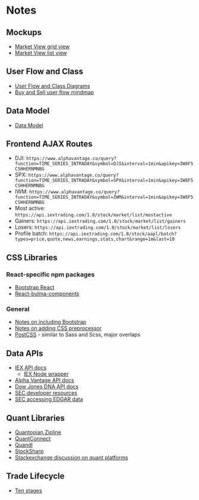 # Notes

## Mockups
- [Market View grid view](https://wireframe.cc/6lapy6)
- [Market View list view](https://wireframe.cc/8Wsa4O)

## User Flow and Class
- [User Flow and Class Diagrams](https://www.lucidchart.com/invitations/accept/94fa62f7-98c3-4ac6-9b89-3476f125f7d2)
- [Buy and Sell user flow mindmap](https://www.mindmeister.com/1142330199?t=X3o3zAO1xb)

## Data Model
- [Data Model](https://www.lucidchart.com/invitations/accept/228165b2-1f93-43d5-a466-c63b4a65fcdf)

## Frontend AJAX Routes
- DJI: `https://www.alphavantage.co/query?function=TIME_SERIES_INTRADAY&symbol=DJI&interval=1min&apikey=IW8F5CSHHERNMNBG`
- SPX: `https://www.alphavantage.co/query?function=TIME_SERIES_INTRADAY&symbol=SPX&interval=1min&apikey=IW8F5CSHHERNMNBG`
- IWM: `https://www.alphavantage.co/query?function=TIME_SERIES_INTRADAY&symbol=IWM&interval=1min&apikey=IW8F5CSHHERNMNBG`
- Most active: `https://api.iextrading.com/1.0/stock/market/list/mostactive`
- Gainers: `https://api.iextrading.com/1.0/stock/market/list/gainers`
- Losers: `https://api.iextrading.com/1.0/stock/market/list/losers`
- Profile batch: `https://api.iextrading.com/1.0/stock/aapl/batch?types=price,quote,news,earnings,stats,chart&range=1m&last=10`

## CSS Libraries
### React-specific npm packages
- [Bootstrap React]()
- [React-bulma-components](https://github.com/couds/react-bulma-components)
### General
- [Notes on including Bootstrap](https://github.com/facebook/create-react-app/issues/201)
- [Notes on adding CSS preprocessor](https://github.com/facebook/create-react-app/blob/master/packages/react-scripts/template/README.md#adding-a-css-preprocessor-sass-less-etc)
- [PostCSS](https://github.com/postcss/postcss) - similar to Sass and Scss, major overlaps


## Data APIs
- [IEX API docs](https://iextrading.com/developer/docs/#getting-started)
    - [IEX Node wrapper](https://github.com/bilalq/iex-api)
- [Alpha Vantage API docs](https://www.alphavantage.co/documentation/)
- [Dow Jones DNA API docs](https://developer.dowjones.com/site/global/develop/introduction/index.gsp)
- [SEC developer resources](https://www.sec.gov/developer)
- [SEC accessing EDGAR data](https://www.sec.gov/edgar/searchedgar/accessing-edgar-data.htm)

## Quant Libraries
- [Quantopian Zipline](https://github.com/quantopian/zipline)
- [QuantConnect](https://www.quantconnect.com/docs)
- [Quandl](https://docs.quandl.com/docs)
- [StockSharp](https://github.com/StockSharp/StockSharp)
- [Stackexchange discussion on quant platforms](https://quant.stackexchange.com/questions/10905/what-open-source-trading-platform-are-available)

## Trade Lifecycle
- [Ten stages](https://www.allaboutfinancecareers.co.uk/industry/infrastructure/the-trade-life-cycle-explained)
